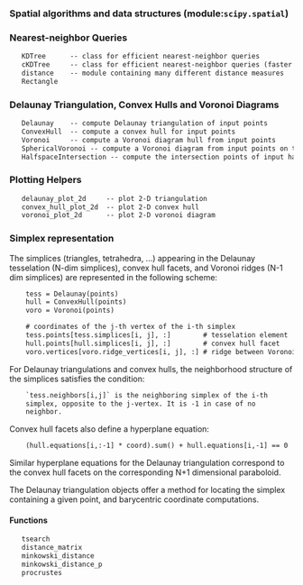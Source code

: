 ### Spatial algorithms and data structures (module:`scipy.spatial`)


### Nearest-neighbor Queries
```html
   KDTree      -- class for efficient nearest-neighbor queries
   cKDTree     -- class for efficient nearest-neighbor queries (faster impl.)
   distance    -- module containing many different distance measures
   Rectangle
```
### Delaunay Triangulation, Convex Hulls and Voronoi Diagrams
```html
   Delaunay    -- compute Delaunay triangulation of input points
   ConvexHull  -- compute a convex hull for input points
   Voronoi     -- compute a Voronoi diagram hull from input points
   SphericalVoronoi -- compute a Voronoi diagram from input points on the surface of a sphere
   HalfspaceIntersection -- compute the intersection points of input halfspaces
```
### Plotting Helpers
```html
   delaunay_plot_2d     -- plot 2-D triangulation
   convex_hull_plot_2d  -- plot 2-D convex hull
   voronoi_plot_2d      -- plot 2-D voronoi diagram
```
### Simplex representation
The simplices (triangles, tetrahedra, ...) appearing in the Delaunay
tesselation (N-dim simplices), convex hull facets, and Voronoi ridges
(N-1 dim simplices) are represented in the following scheme:
```html
    tess = Delaunay(points)
    hull = ConvexHull(points)
    voro = Voronoi(points)

    # coordinates of the j-th vertex of the i-th simplex
    tess.points[tess.simplices[i, j], :]        # tesselation element
    hull.points[hull.simplices[i, j], :]        # convex hull facet
    voro.vertices[voro.ridge_vertices[i, j], :] # ridge between Voronoi cells
```
For Delaunay triangulations and convex hulls, the neighborhood
structure of the simplices satisfies the condition:
```html
    `tess.neighbors[i,j]` is the neighboring simplex of the i-th
    simplex, opposite to the j-vertex. It is -1 in case of no
    neighbor.
```
Convex hull facets also define a hyperplane equation:
```html
    (hull.equations[i,:-1] * coord).sum() + hull.equations[i,-1] == 0
```
Similar hyperplane equations for the Delaunay triangulation correspond
to the convex hull facets on the corresponding N+1 dimensional
paraboloid.

The Delaunay triangulation objects offer a method for locating the
simplex containing a given point, and barycentric coordinate
computations.

#### Functions
```html
   tsearch
   distance_matrix
   minkowski_distance
   minkowski_distance_p
   procrustes
```
